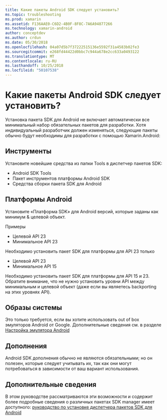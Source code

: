 ```yaml
---
title: Какие пакеты Android SDK следует установить?
ms.topic: troubleshooting
ms.prod: xamarin
ms.assetid: F136AAE0-C6D2-4B0F-8F8C-7A6A94877266
ms.technology: xamarin-android
author: conceptdev
ms.author: crdun
ms.date: 05/30/2018
ms.openlocfilehash: 04a07d5b7f37222515136e5592f31a4583b02fe3
ms.sourcegitcommit: e268fd44422d0bbc7c944a678e2cc633a0493122
ms.translationtype: MT
ms.contentlocale: ru-RU
ms.lasthandoff: 10/25/2018
ms.locfileid: "50107538"
---
```

# <a name="which-android-sdk-packages-should-i-install"></a>Какие пакеты Android SDK следует установить?

Установка пакета SDK для Android не включает автоматически все минимальный набор обязательных пакетов для разработки. Хотя индивидуальный разработчик должен изменяться, следующие пакеты обычно будут необходимы для разработки с помощью Xamarin.Android:

## <a name="tools"></a>Инструменты

Установите новейшие средства из папки Tools в диспетчер пакетов SDK:

- Android SDK Tools
- Пакет инструментов платформы Android SDK
- Средства сборки пакета SDK для Android

## <a name="android-platforms"></a>Платформы Android

Установите «Платформа SDK» для Android версий, которые заданы как минимум & целевой объект. 

Примеры

- Целевой API 23
- Минимальное API 23

Необходимо установить пакет SDK для платформы для API 23 только

- Целевой API 23
- Минимальное API 15

Необходимо установить пакет SDK для платформы для API 15 и 23. Обратите внимание, что не нужно установить уровни API между минимальным и целевой объект (даже если вы являетесь backporting на этих уровнях API).

## <a name="system-images"></a>Образы системы

Это только требуется, если вы хотите использовать out of box эмуляторов Android от Google. Дополнительные сведения см. в разделе [Настройка эмулятора Android](~/android/get-started/installation/android-emulator/index.md)

## <a name="extras"></a>Дополнения
Android SDK дополнения обычно не являются обязательными; но он полезен, которые следует учитывать их, так как они могут потребоваться в зависимости от ваш вариант использования.

## <a name="further-reading"></a>Дополнительные сведения
В этом руководстве рассматриваются эти возможности и содержит более подробные сведения о различных пакетах SDK manager имеет доступного: [руководство по установке диспетчера пакетов SDK для Android](http://www.themethodology.net/2015/02/android-sdk-manager-setup-for.html?m=1)

